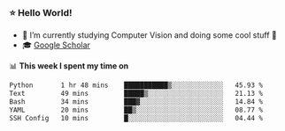 ### ⭐️ Hello World!

<!--
**hologerry/hologerry** is a ✨ _special_ ✨ repository because its `README.md` (this file) appears on your GitHub profile.

Here are some ideas to get you started:

- 🔭 I’m currently working and studying on Computer Vision
- 🌱 I’m currently learning at Peking University
- 💬 Ask me about 
- 📫 How to reach me: E-mail
- 😄 Pronouns: he/his
- ⚡ Fun fact: Music is the Power
-->


- 🔭 I’m currently studying Computer Vision and doing some cool stuff 🤖
- 🎓 [Google Scholar](https://scholar.google.com/citations?user=3ykqW9wAAAAJ&hl=en)


📊 **This week I spent my time on**

<!--START_SECTION:waka-->

```txt
Python       1 hr 48 mins    ███████████▒░░░░░░░░░░░░░   45.93 %
Text         49 mins         █████▒░░░░░░░░░░░░░░░░░░░   21.13 %
Bash         34 mins         ███▓░░░░░░░░░░░░░░░░░░░░░   14.84 %
YAML         20 mins         ██▒░░░░░░░░░░░░░░░░░░░░░░   08.77 %
SSH Config   10 mins         █░░░░░░░░░░░░░░░░░░░░░░░░   04.44 %
```

<!--END_SECTION:waka-->

